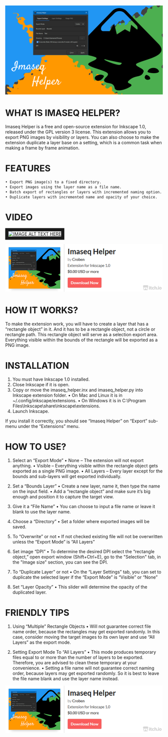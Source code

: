 ![Cover](images/imaseq-helper-cover.png)


# WHAT IS IMASEQ HELPER?

Imaseq Helper is a free and open-source extension for Inkscape 1.0, released under the GPL version 3 license. This extension allows you to export PNG images by visibility or layers. You can also choose to make the extension duplicate a layer base on a setting, which is a common task when making a frame by frame animation.


# FEATURES

    • Export PNG image(s) to a fixed directory.
    • Export images using the layer name as a file name.
    • Batch export of rectangles or layers with incremented naming option.
    • Duplicate layers with incremented name and opacity of your choice.


# VIDEO
<a href="http://www.youtube.com/watch?feature=player_embedded&v=kYXFYsGfj7U" target="_blank"><img src="http://img.youtube.com/vi/kYXFYsGfj7U/0.jpg" 
alt="IMAGE ALT TEXT HERE" width="853" height="480" border="10" /></a>


[![DOWNLOAD](images/imaseq-helper-download.png)](https://croben.itch.io/imaseq-helper/purchase?popup=1)


# HOW IT WORKS?

To make the extension work, you will have to create a layer that has a “rectangle object” in it. And it has to be a rectangle object, not a circle or rectangle path. This rectangle object will serve as a selection export area. Everything visible within the bounds of the rectangle will be exported as a PNG image.


# INSTALLATION

1. You must have Inkscape 1.0 installed.
2. Close Inkscape if it is open.
3. Copy or move the imaseq_helper.inx and imaseq_helper.py into Inkscape extension folder.
    • On Mac and Linux it is in ~/.config/inkscape/extensions.
    • On Windows it is in C:\Program Files\Inkscape\share\inkscape\extensions.
4. Launch Inkscape.

If you install it correctly, you should see “Imaseq Helper” on “Export” sub-menu under the “Extensions” menu.


# HOW TO USE?

1. Select an “Export Mode”
    • None – The extension will not export anything.
    • Visible – Everything visible within the rectangle object gets exported as a single PNG image.
    • All Layers – Every layer except for the bounds and sub-layers will get exported individually.

2. Set a “Bounds Layer”
    • Create a new layer, name it, then type the name on the input field.
    • Add a “rectangle object” and make sure it’s big enough and position it to capture the target view.

3. Give it a “File Name”
    • You can choose to input a file name or leave it blank to use the layer name.

4. Choose a “Directory”
    • Set a folder where exported images will be saved.

5. To “Overwrite” or not
    • If not checked existing file will not be overwritten unless the “Export Mode” is “All Layers”

6. Set image “DPI”
    • To determine the desired DPI select the “rectangle object,” open export window (Shift+Ctrl+E), go to the "Selection" tab, in the "Image size" section, you can see the DPI.

7. To “Duplicate Layer” or not
    • On the “Layer Settings” tab, you can set to duplicate the selected layer if the “Export Mode” is “Visible” or “None”

8. Set “Layer Opacity”
    • This slider will determine the opacity of the duplicated layer.


# FRIENDLY TIPS

1. Using “Multiple” Rectangle Objects
    • Will not guarantee correct file name order, because the rectangles may get exported randomly. In this case, consider moving the target images to its own layer and use “All Layers” as the export mode.

2. Setting Export Mode To “All Layers”
    • This mode produces temporary files equal to or more than the number of layers to be exported. Therefore, you are advised to clean these temporary at your convenience.
    • Setting a file name will not guarantee correct naming order, because layers may get exported randomly. So it is best to leave the file name blank and use the layer name instead.



[![DOWNLOAD](images/imaseq-helper-download.png)](https://croben.itch.io/imaseq-helper/purchase?popup=1)
